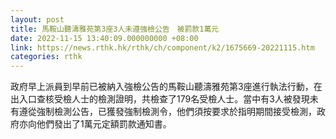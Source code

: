 ```yaml
---
layout: post
title: 馬鞍山聽濤雅苑第3座3人未遵強檢公告　被罰款1萬元
date: 2022-11-15 13:40:09.000000000 +08:00
link: https://news.rthk.hk/rthk/ch/component/k2/1675669-20221115.htm
categories: rthk
---
```


政府早上派員到早前已被納入強檢公告的馬鞍山聽濤雅苑第3座進行執法行動，在出入口查核受檢人士的檢測證明，共檢查了179名受檢人士。當中有3人被發現未有遵從強制檢測公告，已獲發強制檢測令，他們須按要求於指明期間接受檢測，政府亦向他們發出了1萬元定額罰款通知書。
